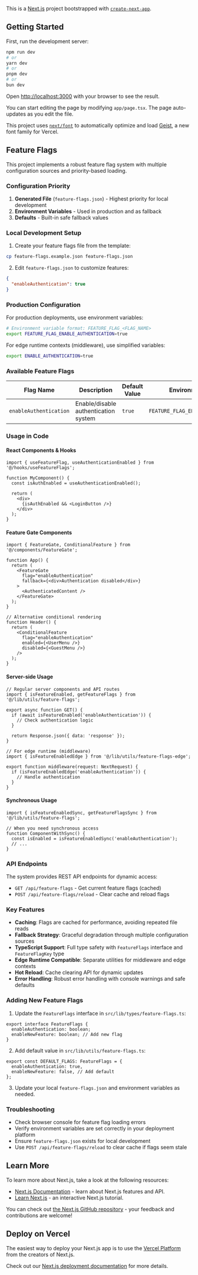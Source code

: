This is a [Next.js](https://nextjs.org) project bootstrapped with [`create-next-app`](https://nextjs.org/docs/app/api-reference/cli/create-next-app).

## Getting Started

First, run the development server:

```bash
npm run dev
# or
yarn dev
# or
pnpm dev
# or
bun dev
```

Open [http://localhost:3000](http://localhost:3000) with your browser to see the result.

You can start editing the page by modifying `app/page.tsx`. The page auto-updates as you edit the file.

This project uses [`next/font`](https://nextjs.org/docs/app/building-your-application/optimizing/fonts) to automatically optimize and load [Geist](https://vercel.com/font), a new font family for Vercel.

## Feature Flags

This project implements a robust feature flag system with multiple configuration sources and priority-based loading.

### Configuration Priority

1. **Generated File** (`feature-flags.json`) - Highest priority for local development
2. **Environment Variables** - Used in production and as fallback
3. **Defaults** - Built-in safe fallback values

### Local Development Setup

1. Create your feature flags file from the template:
```bash
cp feature-flags.example.json feature-flags.json
```

2. Edit `feature-flags.json` to customize features:
```json
{
  "enableAuthentication": true
}
```

### Production Configuration

For production deployments, use environment variables:

```bash
# Environment variable format: FEATURE_FLAG_<FLAG_NAME>
export FEATURE_FLAG_ENABLE_AUTHENTICATION=true
```

For edge runtime contexts (middleware), use simplified variables:
```bash
export ENABLE_AUTHENTICATION=true
```

### Available Feature Flags

| Flag Name | Description | Default Value | Environment Variable |
|-----------|-------------|---------------|---------------------|
| `enableAuthentication` | Enable/disable authentication system | `true` | `FEATURE_FLAG_ENABLE_AUTHENTICATION` |

### Usage in Code

#### React Components & Hooks
```tsx
import { useFeatureFlag, useAuthenticationEnabled } from '@/hooks/useFeatureFlags';

function MyComponent() {
  const isAuthEnabled = useAuthenticationEnabled();
  
  return (
    <div>
      {isAuthEnabled && <LoginButton />}
    </div>
  );
}
```

#### Feature Gate Components
```tsx
import { FeatureGate, ConditionalFeature } from '@/components/FeatureGate';

function App() {
  return (
    <FeatureGate 
      flag="enableAuthentication" 
      fallback={<div>Authentication disabled</div>}
    >
      <AuthenticatedContent />
    </FeatureGate>
  );
}

// Alternative conditional rendering
function Header() {
  return (
    <ConditionalFeature 
      flag="enableAuthentication"
      enabled={<UserMenu />}
      disabled={<GuestMenu />}
    />
  );
}
```

#### Server-side Usage
```tsx
// Regular server components and API routes
import { isFeatureEnabled, getFeatureFlags } from '@/lib/utils/feature-flags';

export async function GET() {
  if (await isFeatureEnabled('enableAuthentication')) {
    // Check authentication logic
  }
  
  return Response.json({ data: 'response' });
}

// For edge runtime (middleware)
import { isFeatureEnabledEdge } from '@/lib/utils/feature-flags-edge';

export function middleware(request: NextRequest) {
  if (isFeatureEnabledEdge('enableAuthentication')) {
    // Handle authentication
  }
}
```

#### Synchronous Usage
```tsx
import { isFeatureEnabledSync, getFeatureFlagsSync } from '@/lib/utils/feature-flags';

// When you need synchronous access
function ComponentWithSync() {
  const isEnabled = isFeatureEnabledSync('enableAuthentication');
  // ...
}
```

### API Endpoints

The system provides REST API endpoints for dynamic access:

- `GET /api/feature-flags` - Get current feature flags (cached)
- `POST /api/feature-flags/reload` - Clear cache and reload flags

### Key Features

- **Caching**: Flags are cached for performance, avoiding repeated file reads
- **Fallback Strategy**: Graceful degradation through multiple configuration sources
- **TypeScript Support**: Full type safety with `FeatureFlags` interface and `FeatureFlagKey` type
- **Edge Runtime Compatible**: Separate utilities for middleware and edge contexts
- **Hot Reload**: Cache clearing API for dynamic updates
- **Error Handling**: Robust error handling with console warnings and safe defaults

### Adding New Feature Flags

1. Update the `FeatureFlags` interface in `src/lib/types/feature-flags.ts`:
```tsx
export interface FeatureFlags {
  enableAuthentication: boolean;
  enableNewFeature: boolean; // Add new flag
}
```

2. Add default value in `src/lib/utils/feature-flags.ts`:
```tsx
export const DEFAULT_FLAGS: FeatureFlags = {
  enableAuthentication: true,
  enableNewFeature: false, // Add default
};
```

3. Update your local `feature-flags.json` and environment variables as needed.

### Troubleshooting

- Check browser console for feature flag loading errors
- Verify environment variables are set correctly in your deployment platform
- Ensure `feature-flags.json` exists for local development
- Use `POST /api/feature-flags/reload` to clear cache if flags seem stale

## Learn More

To learn more about Next.js, take a look at the following resources:

- [Next.js Documentation](https://nextjs.org/docs) - learn about Next.js features and API.
- [Learn Next.js](https://nextjs.org/learn) - an interactive Next.js tutorial.

You can check out [the Next.js GitHub repository](https://github.com/vercel/next.js) - your feedback and contributions are welcome!

## Deploy on Vercel

The easiest way to deploy your Next.js app is to use the [Vercel Platform](https://vercel.com/new?utm_medium=default-template&filter=next.js&utm_source=create-next-app&utm_campaign=create-next-app-readme) from the creators of Next.js.

Check out our [Next.js deployment documentation](https://nextjs.org/docs/app/building-your-application/deploying) for more details.
